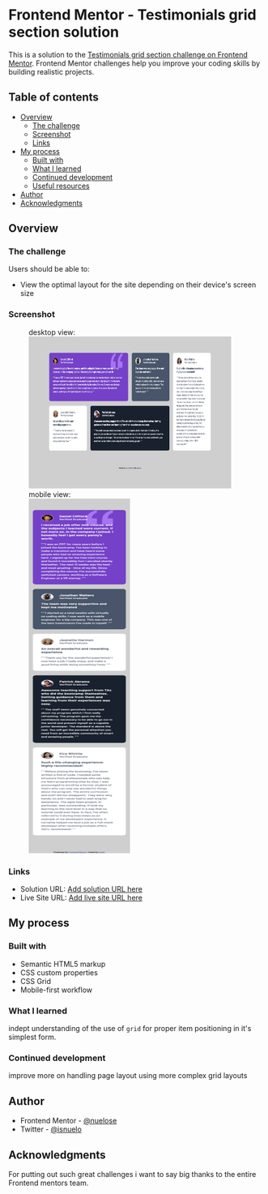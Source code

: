 # Frontend Mentor - Testimonials grid section solution

This is a solution to the [Testimonials grid section challenge on Frontend Mentor](https://www.frontendmentor.io/challenges/testimonials-grid-section-Nnw6J7Un7). Frontend Mentor challenges help you improve your coding skills by building realistic projects. 

## Table of contents

- [Overview](#overview)
  - [The challenge](#the-challenge)
  - [Screenshot](#screenshot)
  - [Links](#links)
- [My process](#my-process)
  - [Built with](#built-with)
  - [What I learned](#what-i-learned)
  - [Continued development](#continued-development)
  - [Useful resources](#useful-resources)
- [Author](#author)
- [Acknowledgments](#acknowledgments)


## Overview

### The challenge

Users should be able to:

- View the optimal layout for the site depending on their device's screen size

### Screenshot

<figure>
  <figcaption>desktop view: </figcaptioni><br>
  <img src="./images/desktop.png" width='400px' height='300px'>

  <figcaption>mobile view:</figcaptioin><br>
  <img src="./images/mobile.png" width="200px" height='700px'>
</figure>

### Links

- Solution URL: [Add solution URL here](https://github.com/NueloSE/fe-mentors/tree/main/testimonials-grid-section-main)
- Live Site URL: [Add live site URL here](https://testimonial-card-delta-nine.vercel.app/)

## My process

### Built with

- Semantic HTML5 markup
- CSS custom properties
- CSS Grid
- Mobile-first workflow


### What I learned

indept understanding of the use of `grid` for proper item positioning in it's simplest form.

### Continued development

improve more on handling page layout using more complex grid layouts

## Author

- Frontend Mentor - [@nuelose](https://www.frontendmentor.io/profile/nuelose)
- Twitter - [@isnuelo](https://www.twitter.com/isnuelo)


## Acknowledgments
For putting out such great challenges i want to say  big thanks to the entire Frontend mentors team.
